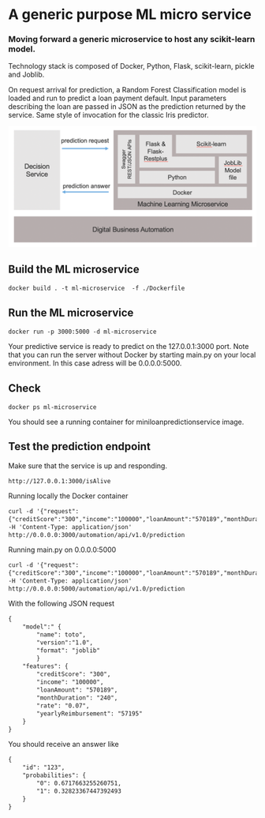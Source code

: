 # A generic purpose ML micro service

### Moving forward a generic microservice to host any scikit-learn model. 

Technology stack is composed of Docker, Python, Flask, scikit-learn, pickle and Joblib.

On request arrival for prediction, a Random Forest Classification model is loaded and run to predict a loan payment default.
Input parameters describing the loan are passed in JSON as the prediction returned by the service.
Same style of invocation for the classic Iris predictor.


 ![Flow](../docs/images/ml-model-joblib-microservice-architecture.png "ML microservice stack")
 
## Build the ML microservice
```console
docker build . -t ml-microservice  -f ./Dockerfile
```
## Run the ML microservice
```console
docker run -p 3000:5000 -d ml-microservice 
```
Your predictive service is ready to predict on the 127.0.0.1:3000 port.
Note that you can run the server without Docker by starting main.py on your local environment. In this case adress will be 0.0.0.0:5000.

## Check
```console
docker ps ml-microservice 
```
You should see a running container for miniloanpredictionservice image.

## Test the prediction endpoint

Make sure that the service is up and responding.
```console
http://127.0.0.1:3000/isAlive  
```

Running locally the Docker container
```console
curl -d '{"request":{"creditScore":"300","income":"100000","loanAmount":"570189","monthDuration":"240","rate":"0.07","yearlyReimbursement":"57195"}}' -H 'Content-Type: application/json' http://0.0.0.0:3000/automation/api/v1.0/prediction
 ```
 
Running main.py on 0.0.0.0:5000
```console
curl -d '{"request":{"creditScore":"300","income":"100000","loanAmount":"570189","monthDuration":"240","rate":"0.07","yearlyReimbursement":"57195"}}' -H 'Content-Type: application/json' http://0.0.0.0:5000/automation/api/v1.0/prediction
 ```
 
With the following JSON request
```console
{
    "model":" {
        "name": toto",
        "version":"1.0",
        "format": "joblib"
        }
    "features": {
        "creditScore": "300",
        "income": "100000",
        "loanAmount": "570189",
        "monthDuration": "240",
        "rate": "0.07",
        "yearlyReimbursement": "57195"
    }
}
```
You should receive an answer like
```console
{
    "id": "123",
    "probabilities": {
        "0": 0.6717663255260751,
        "1": 0.32823367447392493
    }
}
```
